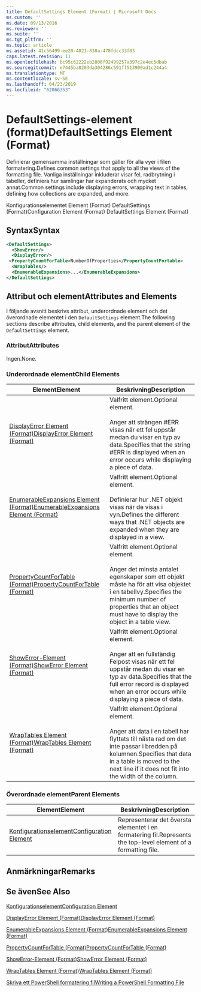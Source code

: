 ```yaml
---
title: DefaultSettings Element (Format) | Microsoft Docs
ms.custom: ''
ms.date: 09/13/2016
ms.reviewer: ''
ms.suite: ''
ms.tgt_pltfrm: ''
ms.topic: article
ms.assetid: 41c56499-ee20-4821-830a-478fdcc33f83
caps.latest.revision: 11
ms.openlocfilehash: bc95c62222eb2806f92499257a397c2e4ec5dbab
ms.sourcegitcommit: e7445ba8203da304286c591ff513900ad1c244a4
ms.translationtype: MT
ms.contentlocale: sv-SE
ms.lasthandoff: 04/23/2019
ms.locfileid: "62066353"
---
```

# <a name="defaultsettings-element-format"></a><span data-ttu-id="f6874-102">DefaultSettings-element (format)</span><span class="sxs-lookup"><span data-stu-id="f6874-102">DefaultSettings Element (Format)</span></span>

<span data-ttu-id="f6874-103">Definierar gemensamma inställningar som gäller för alla vyer i filen formatering.</span><span class="sxs-lookup"><span data-stu-id="f6874-103">Defines common settings that apply to all the views of the formatting file.</span></span> <span data-ttu-id="f6874-104">Vanliga inställningar inkluderar visar fel, radbrytning i tabeller, definiera hur samlingar har expanderats och mycket annat.</span><span class="sxs-lookup"><span data-stu-id="f6874-104">Common settings include displaying errors, wrapping text in tables, defining how collections are expanded, and more.</span></span>

<span data-ttu-id="f6874-105">Konfigurationselementet Element (Format) DefaultSettings (Format)</span><span class="sxs-lookup"><span data-stu-id="f6874-105">Configuration Element (Format) DefaultSettings Element (Format)</span></span>

## <a name="syntax"></a><span data-ttu-id="f6874-106">Syntax</span><span class="sxs-lookup"><span data-stu-id="f6874-106">Syntax</span></span>

```xml
<DefaultSettings>
  <ShowError/>
  <DisplayError/>
 <PropertyCountForTable>NumberOfProperties</PropertyCountFortable>
  <WrapTables/>
  <EnumerableExpansions>...</EnumerableExpansions>
</DefaultSettings>
```

## <a name="attributes-and-elements"></a><span data-ttu-id="f6874-107">Attribut och element</span><span class="sxs-lookup"><span data-stu-id="f6874-107">Attributes and Elements</span></span>

<span data-ttu-id="f6874-108">I följande avsnitt beskrivs attribut, underordnade element och det överordnade elementet i den `DefaultSettings` element.</span><span class="sxs-lookup"><span data-stu-id="f6874-108">The following sections describe attributes, child elements, and the parent element of the `DefaultSettings` element.</span></span>

### <a name="attributes"></a><span data-ttu-id="f6874-109">Attribut</span><span class="sxs-lookup"><span data-stu-id="f6874-109">Attributes</span></span>

<span data-ttu-id="f6874-110">Ingen.</span><span class="sxs-lookup"><span data-stu-id="f6874-110">None.</span></span>

### <a name="child-elements"></a><span data-ttu-id="f6874-111">Underordnade element</span><span class="sxs-lookup"><span data-stu-id="f6874-111">Child Elements</span></span>

|<span data-ttu-id="f6874-112">Element</span><span class="sxs-lookup"><span data-stu-id="f6874-112">Element</span></span>|<span data-ttu-id="f6874-113">Beskrivning</span><span class="sxs-lookup"><span data-stu-id="f6874-113">Description</span></span>|
|-------------|-----------------|
|[<span data-ttu-id="f6874-114">DisplayError Element (Format)</span><span class="sxs-lookup"><span data-stu-id="f6874-114">DisplayError Element (Format)</span></span>](./displayerror-element-format.md)|<span data-ttu-id="f6874-115">Valfritt element.</span><span class="sxs-lookup"><span data-stu-id="f6874-115">Optional element.</span></span><br /><br /> <span data-ttu-id="f6874-116">Anger att strängen #ERR visas när ett fel uppstår medan du visar en typ av data.</span><span class="sxs-lookup"><span data-stu-id="f6874-116">Specifies that the string #ERR is displayed when an error occurs while displaying a piece of data.</span></span>|
|[<span data-ttu-id="f6874-117">EnumerableExpansions Element (Format)</span><span class="sxs-lookup"><span data-stu-id="f6874-117">EnumerableExpansions Element (Format)</span></span>](./enumerableexpansions-element-format.md)|<span data-ttu-id="f6874-118">Valfritt element.</span><span class="sxs-lookup"><span data-stu-id="f6874-118">Optional element.</span></span><br /><br /> <span data-ttu-id="f6874-119">Definierar hur .NET objekt visas när de visas i vyn.</span><span class="sxs-lookup"><span data-stu-id="f6874-119">Defines the different ways that .NET objects are expanded when they are displayed in a view.</span></span>|
|[<span data-ttu-id="f6874-120">PropertyCountForTable (Format)</span><span class="sxs-lookup"><span data-stu-id="f6874-120">PropertyCountForTable (Format)</span></span>](./propertycountfortable-element-format.md)|<span data-ttu-id="f6874-121">Valfritt element.</span><span class="sxs-lookup"><span data-stu-id="f6874-121">Optional element.</span></span><br /><br /> <span data-ttu-id="f6874-122">Anger det minsta antalet egenskaper som ett objekt måste ha för att visa objektet i en tabellvy.</span><span class="sxs-lookup"><span data-stu-id="f6874-122">Specifies the minimum number of properties that an object must have to display the object in a table view.</span></span>|
|[<span data-ttu-id="f6874-123">ShowError-Element (Format)</span><span class="sxs-lookup"><span data-stu-id="f6874-123">ShowError Element (Format)</span></span>](./showerror-element-format.md)|<span data-ttu-id="f6874-124">Valfritt element.</span><span class="sxs-lookup"><span data-stu-id="f6874-124">Optional element.</span></span><br /><br /> <span data-ttu-id="f6874-125">Anger att en fullständig Felpost visas när ett fel uppstår medan du visar en typ av data.</span><span class="sxs-lookup"><span data-stu-id="f6874-125">Specifies that the full error record is displayed when an error occurs while displaying a piece of data.</span></span>|
|[<span data-ttu-id="f6874-126">WrapTables Element (Format)</span><span class="sxs-lookup"><span data-stu-id="f6874-126">WrapTables Element (Format)</span></span>](./wraptables-element-format.md)|<span data-ttu-id="f6874-127">Valfritt element.</span><span class="sxs-lookup"><span data-stu-id="f6874-127">Optional element.</span></span><br /><br /> <span data-ttu-id="f6874-128">Anger att data i en tabell har flyttats till nästa rad om det inte passar i bredden på kolumnen.</span><span class="sxs-lookup"><span data-stu-id="f6874-128">Specifies that data in a table is moved to the next line if it does not fit into the width of the column.</span></span>|

### <a name="parent-elements"></a><span data-ttu-id="f6874-129">Överordnade element</span><span class="sxs-lookup"><span data-stu-id="f6874-129">Parent Elements</span></span>

|<span data-ttu-id="f6874-130">Element</span><span class="sxs-lookup"><span data-stu-id="f6874-130">Element</span></span>|<span data-ttu-id="f6874-131">Beskrivning</span><span class="sxs-lookup"><span data-stu-id="f6874-131">Description</span></span>|
|-------------|-----------------|
|[<span data-ttu-id="f6874-132">Konfigurationselement</span><span class="sxs-lookup"><span data-stu-id="f6874-132">Configuration Element</span></span>](./configuration-element-format.md)|<span data-ttu-id="f6874-133">Representerar det översta elementet i en formatering fil.</span><span class="sxs-lookup"><span data-stu-id="f6874-133">Represents the top-level element of a formatting file.</span></span>|

## <a name="remarks"></a><span data-ttu-id="f6874-134">Anmärkningar</span><span class="sxs-lookup"><span data-stu-id="f6874-134">Remarks</span></span>

## <a name="see-also"></a><span data-ttu-id="f6874-135">Se även</span><span class="sxs-lookup"><span data-stu-id="f6874-135">See Also</span></span>

[<span data-ttu-id="f6874-136">Konfigurationselement</span><span class="sxs-lookup"><span data-stu-id="f6874-136">Configuration Element</span></span>](./configuration-element-format.md)

[<span data-ttu-id="f6874-137">DisplayError Element (Format)</span><span class="sxs-lookup"><span data-stu-id="f6874-137">DisplayError Element (Format)</span></span>](./displayerror-element-format.md)

[<span data-ttu-id="f6874-138">EnumerableExpansions Element (Format)</span><span class="sxs-lookup"><span data-stu-id="f6874-138">EnumerableExpansions Element (Format)</span></span>](./enumerableexpansions-element-format.md)

[<span data-ttu-id="f6874-139">PropertyCountForTable (Format)</span><span class="sxs-lookup"><span data-stu-id="f6874-139">PropertyCountForTable (Format)</span></span>](./propertycountfortable-element-format.md)

[<span data-ttu-id="f6874-140">ShowError-Element (Format)</span><span class="sxs-lookup"><span data-stu-id="f6874-140">ShowError Element (Format)</span></span>](./showerror-element-format.md)

[<span data-ttu-id="f6874-141">WrapTables Element (Format)</span><span class="sxs-lookup"><span data-stu-id="f6874-141">WrapTables Element (Format)</span></span>](./wraptables-element-format.md)

[<span data-ttu-id="f6874-142">Skriva ett PowerShell formatering fil</span><span class="sxs-lookup"><span data-stu-id="f6874-142">Writing a PowerShell Formatting File</span></span>](./writing-a-powershell-formatting-file.md)
